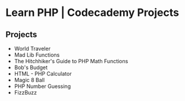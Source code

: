# Learn PHP | Codecademy Projects

## Projects
- World Traveler
- Mad Lib Functions
- The Hitchhiker's Guide to PHP Math Functions
- Bob's Budget
- HTML - PHP Calculator
- Magic 8 Ball
- PHP Number Guessing
- FizzBuzz
